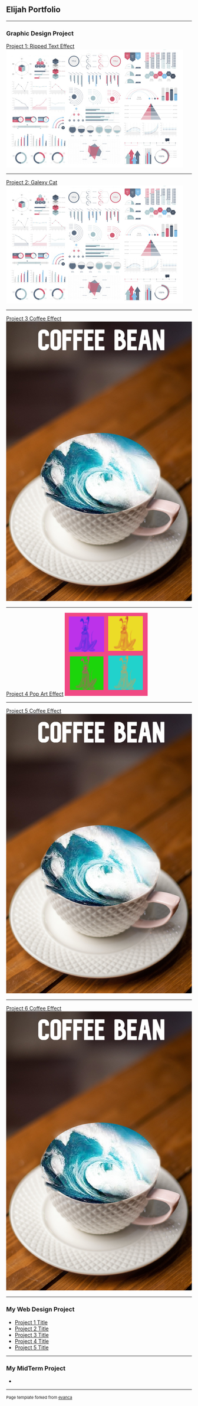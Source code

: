 ## Elijah Portfolio

---

### Graphic Design Project

[Project 1: Ripped Text Effect](/sample_page)
<img src="images/dummy_thumbnail.jpg?raw=true"/>

---
[Project 2: Galexy Cat](/pdf/sample_presentation.pdf)
<img src="images/dummy_thumbnail.jpg?raw=true"/>

---
[Project 3 Coffee Effect]()
<img src="images/Coffeeeffect.jpg?raw=true"/>

---
[Project 4 Pop Art Effect]()
<img src="images/popart.jpg?raw=true"/>

---
[Project 5 Coffee Effect]()
<img src="images/Coffeeeffect.jpg?raw=true"/>

---
[Project 6 Coffee Effect]()
<img src="images/Coffeeeffect.jpg?raw=true"/>

---
### My Web Design Project

- [Project 1 Title](http://example.com/)
- [Project 2 Title](http://example.com/)
- [Project 3 Title](http://example.com/)
- [Project 4 Title](http://example.com/)
- [Project 5 Title](http://example.com/)

---
### My MidTerm Project


-


---
<p style="font-size:11px">Page template forked from <a href="https://github.com/evanca/quick-portfolio">evanca</a></p>
<!-- Remove above link if you don't want to attibute -->
